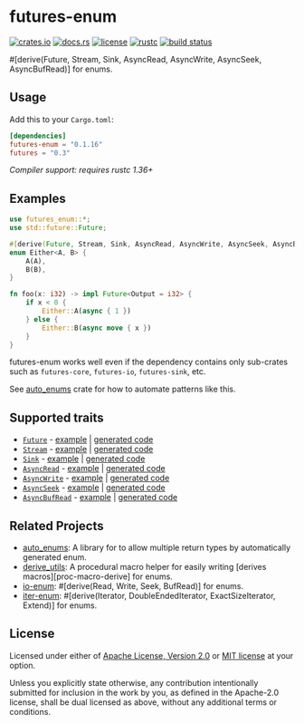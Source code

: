 # futures-enum

[![crates.io](https://img.shields.io/crates/v/futures-enum?style=flat-square&logo=rust)](https://crates.io/crates/futures-enum)
[![docs.rs](https://img.shields.io/badge/docs.rs-futures--enum-blue?style=flat-square&logo=docs.rs)](https://docs.rs/futures-enum)
[![license](https://img.shields.io/badge/license-Apache--2.0_OR_MIT-blue?style=flat-square)](#license)
[![rustc](https://img.shields.io/badge/rustc-1.36+-blue?style=flat-square&logo=rust)](https://www.rust-lang.org)
[![build status](https://img.shields.io/github/workflow/status/taiki-e/futures-enum/CI/main?style=flat-square&logo=github)](https://github.com/taiki-e/futures-enum/actions)

\#\[derive(Future, Stream, Sink, AsyncRead, AsyncWrite, AsyncSeek, AsyncBufRead)\] for enums.

## Usage

Add this to your `Cargo.toml`:

```toml
[dependencies]
futures-enum = "0.1.16"
futures = "0.3"
```

*Compiler support: requires rustc 1.36+*

## Examples

```rust
use futures_enum::*;
use std::future::Future;

#[derive(Future, Stream, Sink, AsyncRead, AsyncWrite, AsyncSeek, AsyncBufRead)]
enum Either<A, B> {
    A(A),
    B(B),
}

fn foo(x: i32) -> impl Future<Output = i32> {
    if x < 0 {
        Either::A(async { 1 })
    } else {
        Either::B(async move { x })
    }
}
```

futures-enum works well even if the dependency contains only sub-crates such
as `futures-core`, `futures-io`, `futures-sink`, etc.

See [auto_enums] crate for how to automate patterns like this.

## Supported traits

- [`Future`](https://doc.rust-lang.org/std/future/trait.Future.html) - [example](tests/expand/future.rs) | [generated code](tests/expand/future.expanded.rs)
- [`Stream`](https://docs.rs/futures/0.3/futures/stream/trait.Stream.html) - [example](tests/expand/stream.rs) | [generated code](tests/expand/stream.expanded.rs)
- [`Sink`](https://docs.rs/futures/0.3/futures/sink/trait.Sink.html) - [example](tests/expand/sink.rs) | [generated code](tests/expand/sink.expanded.rs)
- [`AsyncRead`](https://docs.rs/futures/0.3/futures/io/trait.AsyncRead.html) - [example](tests/expand/async_read.rs) | [generated code](tests/expand/async_read.expanded.rs)
- [`AsyncWrite`](https://docs.rs/futures/0.3/futures/io/trait.AsyncWrite.html) - [example](tests/expand/async_write.rs) | [generated code](tests/expand/async_write.expanded.rs)
- [`AsyncSeek`](https://docs.rs/futures/0.3/futures/io/trait.AsyncSeek.html) - [example](tests/expand/async_seek.rs) | [generated code](tests/expand/async_seek.expanded.rs)
- [`AsyncBufRead`](https://docs.rs/futures/0.3/futures/io/trait.AsyncBufRead.html) - [example](tests/expand/async_buf_read.rs) | [generated code](tests/expand/async_buf_read.expanded.rs)

## Related Projects

- [auto_enums]: A library for to allow multiple return types by automatically generated enum.
- [derive_utils]: A procedural macro helper for easily writing [derives macros][proc-macro-derive] for enums.
- [io-enum]: \#\[derive(Read, Write, Seek, BufRead)\] for enums.
- [iter-enum]: \#\[derive(Iterator, DoubleEndedIterator, ExactSizeIterator, Extend)\] for enums.

[auto_enums]: https://github.com/taiki-e/auto_enums
[derive_utils]: https://github.com/taiki-e/derive_utils
[io-enum]: https://github.com/taiki-e/io-enum
[iter-enum]: https://github.com/taiki-e/iter-enum

## License

Licensed under either of [Apache License, Version 2.0](LICENSE-APACHE) or
[MIT license](LICENSE-MIT) at your option.

Unless you explicitly state otherwise, any contribution intentionally submitted
for inclusion in the work by you, as defined in the Apache-2.0 license, shall
be dual licensed as above, without any additional terms or conditions.
